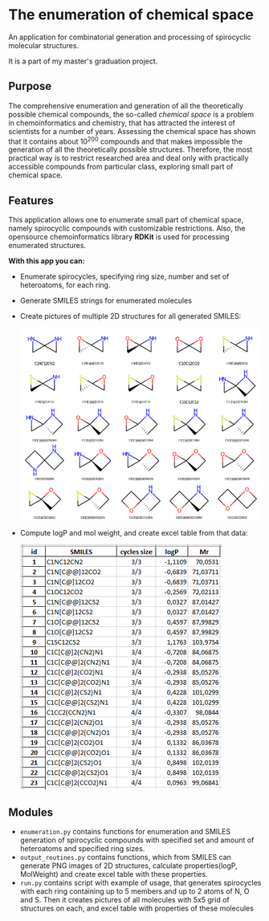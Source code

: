 # The enumeration of chemical space
An application for combinatorial generation and processing of spirocyclic molecular structures.

It is a part of my master's graduation project.
## Purpose
The comprehensive enumeration and generation of all the theoretically possible chemical compounds, 
the so-called *chemical space* is a problem in chemoinformatics and chemistry, that has attracted 
the interest of scientists for a number of years. Assessing the chemical space has shown that it 
contains about 10<sup>200</sup> compounds and that makes impossible the generation of all the theoretically 
possible structures. Therefore, the most practical way is to restrict researched area and deal only 
with practically accessible compounds from particular class, exploring small part of chemical space.
## Features
This application allows one to enumerate small part of chemical space, namely spirocyclic 
compounds with customizable restrictions. Also, the opensource chemoinformatics library
**RDKit** is used for processing enumerated structures.

**With this app you can:**
- Enumerate spirocycles, specifying ring size, number and set of heteroatoms, for each ring.
- Generate SMILES strings for enumerated molecules
- Create pictures of multiple 2D structures for all generated SMILES:

  ![Structures of some generated molecules](enumeration_app/images/molecules-000.png)
- Compute logP and mol weight, and create excel table from that data:

  ![Table of properties](table.png)
## Modules
- `enumeration.py` contains functions for enumeration and SMILES generation of spirocyclic compounds 
with specified set and amount of heteroatoms and specified ring sizes.
- `output_routines.py` contains functions, which from SMILES can generate PNG images of 2D structures,
calculate properties(logP, MolWeight) and create excel table with these properties.
- `run.py` contains script with example of usage, that generates spirocycles with each ring containing
up to 5 members and up to 2 atoms of N, O and S. Then it creates pictures of all molecules with 5x5 
grid of structures on each, and excel table with properties of these molecules